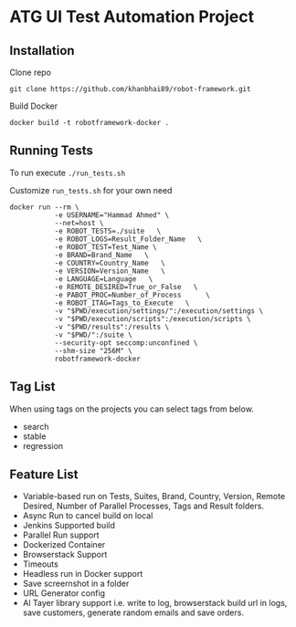 # ATG UI Test Automation Project

## Installation

Clone repo 
  
```
git clone https://github.com/khanbhai89/robot-framework.git
```

Build Docker

```
docker build -t robotframework-docker .
```

## Running Tests

To run execute `./run_tests.sh`

Customize `run_tests.sh` for your own need

```
docker run --rm \
           -e USERNAME="Hammad Ahmed" \
           --net=host \
           -e ROBOT_TESTS=./suite   \
           -e ROBOT_LOGS=Result_Folder_Name   \
           -e ROBOT_TEST=Test_Name \
           -e BRAND=Brand_Name   \
           -e COUNTRY=Country_Name   \
           -e VERSION=Version_Name   \
           -e LANGUAGE=Language   \
           -e REMOTE_DESIRED=True_or_False   \
           -e PABOT_PROC=Number_of_Process      \
           -e ROBOT_ITAG=Tags_to_Execute   \
           -v "$PWD/execution/settings/":/execution/settings \
           -v "$PWD/execution/scripts":/execution/scripts \
           -v "$PWD/results":/results \
           -v "$PWD/":/suite \
           --security-opt seccomp:unconfined \
           --shm-size "256M" \
           robotframework-docker
```


## Tag List

When using tags on the projects you can select tags from below.

- search
- stable
- regression

## Feature List

- Variable-based run on Tests, Suites, Brand, Country, Version, Remote Desired, Number of Parallel Processes, Tags and Result folders.
- Async Run to cancel build on local
- Jenkins Supported build
- Parallel Run support
- Dockerized Container
- Browserstack Support
- Timeouts
- Headless run in Docker support
- Save screernshot in a folder
- URL Generator config
- Al Tayer library support i.e. write to log, browserstack build url in logs, save customers, generate random emails and save orders. 
